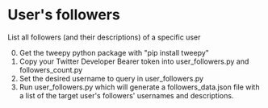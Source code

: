 # User's followers
List all followers (and their descriptions) of a specific user 

 0) Get the tweepy python package with "pip install tweepy"
 1) Copy your Twitter Developer Bearer token into user_followers.py and followers_count.py
 2) Set the desired username to query in user_followers.py
 3) Run user_followers.py which will generate a followers_data.json file with a list of the target user's followers' usernames and descriptions.
